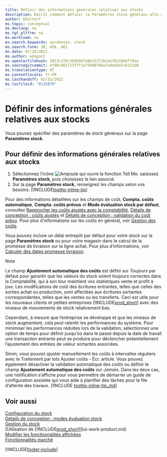 ```yaml
---
title: Définir des informations générales relatives aux stocks
description: Décrit comment définir la Paramètres stock généraux afin que vous puissiez gérer votre entrepôt et votre stock.
author: bholtorf
ms.topic: conceptual
ms.devlang: na
ms.tgt_pltfrm: na
ms.workload: na
ms.search.keywords: warehouse, stock
ms.search.form: 30, 456, 461
ms.date: 07/28/2021
ms.author: edupont
ms.openlocfilehash: 2013c378c3b95947e0615371bcb1fb5100df78aa
ms.sourcegitcommit: ef80c461713fff1a75998766e7a4ed3a7c6121d0
ms.translationtype: HT
ms.contentlocale: fr-FR
ms.lasthandoff: 02/15/2022
ms.locfileid: "8135879"
---
```

# <a name="set-up-general-inventory-information"></a>Définir des informations générales relatives aux stocks

Vous pouvez spécifier des paramètres de stock généraux sur la page **Paramètres stock**.

## <a name="to-set-up-general-inventory-information"></a>Pour définir des informations générales relatives aux stocks

1. Sélectionnez l’icône ![Ampoule qui ouvre la fonction Tell Me.](media/ui-search/search_small.png "Dites-moi ce que vous voulez faire") saisissez **Paramètres stock**, puis choisissez le lien associé.
2. Sur la page **Paramètres stock**, renseignez les champs selon vos besoins. [!INCLUDE[tooltip-inline-tip](includes/tooltip-inline-tip_md.md)]

Pour des informations détaillées sur les champs de coût, **Compta. coûts automatique**, **Compta. coûts prévus** et **Mode évaluation stock par défaut**, consultez [Rapprocher les coûts ajustés avec la comptabilité](finance-how-to-post-inventory-costs-to-the-general-ledger.md), [Détails de conception : coûts ajustés](design-details-inventory-costing.md) et [Détails de conception : validation du coût prévu](design-details-expected-cost-posting.md). Pour plus d’informations sur les coûts en général, voir [Gestion des coûts](finance-manage-inventory-costs.md).  

Vous pouvez inclure un délai entrepôt par défaut pour votre stock sur la page **Paramètres stock** ou pour votre magasin dans le calcul de la promesse de livraison sur la ligne achat. Pour plus d’informations, voir [Calculer des dates promesse livraison](sales-how-to-calculate-order-promising-dates.md).  

> [!NOTE]
> Le champ **Ajustement automatique des coûts** est défini sur *Toujours* par défaut pour garantir que les valeurs du stock soient toujours correctes dans la Comptabilité, qui à son tour maintient vos statistiques vente et profit à jour. Les modifications de coût des écritures entrantes, telles que celles des sorties achat ou production, sont affectées aux écritures sortantes correspondantes, telles que les ventes ou les transferts. Ceci est utile pour les nouveaux clients et petites entreprises [!INCLUDE[prod_short](includes/prod_short.md)] avec des niveaux de mouvements de stock relativement bas.
>
> Cependant, à mesure que l’entreprise se développe et que les niveaux de stock augmentent, cela peut ralentir les performances du système. Pour minimiser les performances réduites lors de la validation, sélectionnez une option de temps pour définir jusqu’où dans le passé depuis la date de travail une transaction entrante peut se produire pour déclencher potentiellement l’ajustement des entrées de valeur sortantes associées.
>
> Sinon, vous pouvez ajuster manuellement les coûts à intervalles réguliers avec le Traitement par lots Ajuster coûts - Écr. article. Vous pouvez également désactiver la validation automatique des coûts ou définir le champ **Ajustement automatique des coûts** sur *Jamais*. Dans les deux cas, une notification s’affiche pour vous permettre de démarrer un guide de configuration assistée qui vous aide à planifier des tâches pour la file d’attente des travaux. [!INCLUDE [tooltip-inline-tip_md](includes/tooltip-inline-tip_md.md)]

## <a name="see-also"></a>Voir aussi

[Configuration du stock](inventory-setup-inventory.md)  
[Détails de conception : modes évaluation stock](design-details-costing-methods.md)  
[Gestion du stock](inventory-manage-inventory.md)  
[Utilisation de [!INCLUDE[prod_short](includes/prod_short.md)]](ui-work-product.md)  
[Modifier les fonctionnalités affichées](ui-experiences.md)  
[Fonctionnalités marché](ui-across-business-areas.md)  


[!INCLUDE[footer-include](includes/footer-banner.md)]